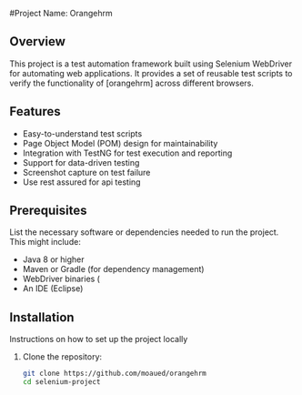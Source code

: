 #Project Name: Orangehrm

## Overview
This project is a test automation framework built using Selenium WebDriver for automating web applications. It provides a set of reusable test scripts to verify the functionality of [orangehrm] across different browsers.
## Features
- Easy-to-understand test scripts
- Page Object Model (POM) design for maintainability
- Integration with TestNG for test execution and reporting
- Support for data-driven testing
- Screenshot capture on test failure
- Use rest assured for api testing

## Prerequisites
List the necessary software or dependencies needed to run the project. This might include:
- Java 8 or higher
- Maven or Gradle (for dependency management)
- WebDriver binaries (
- An IDE (Eclipse)

## Installation
Instructions on how to set up the project locally
1. Clone the repository:
   ```bash
   git clone https://github.com/moaued/orangehrm
   cd selenium-project
